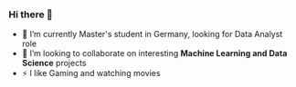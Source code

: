 ### Hi there 👋

<!--
**ShariarImroze/ShariarImroze** is a ✨ _special_ ✨ repository because its `README.md` (this file) appears on your GitHub profile.

Here are some ideas to get you started:

- 🔭 I’m currently working on ...
- 🌱 I’m currently learning ...
- 👯 I’m looking to collaborate on ...
- 🤔 I’m looking for help with ...
- 💬 Ask me about ...
- 📫 How to reach me: ...
- 😄 Pronouns: ...
- ⚡ Fun fact: ...
-->

- 🔭 I’m currently Master's student in Germany, looking for Data Analyst role
- 👯 I’m looking to collaborate on interesting **Machine Learning and Data Science** projects
- ⚡ I like Gaming and watching movies

